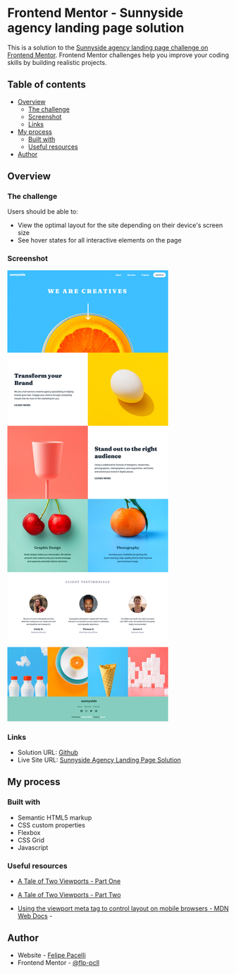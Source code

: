 # Frontend Mentor - Sunnyside agency landing page solution

This is a solution to the [Sunnyside agency landing page challenge on Frontend Mentor](https://www.frontendmentor.io/challenges/sunnyside-agency-landing-page-7yVs3B6ef). Frontend Mentor challenges help you improve your coding skills by building realistic projects.

## Table of contents

- [Overview](#overview)
  - [The challenge](#the-challenge)
  - [Screenshot](#screenshot)
  - [Links](#links)
- [My process](#my-process)
  - [Built with](#built-with)
  - [Useful resources](#useful-resources)
- [Author](#author)


## Overview

### The challenge

Users should be able to:

- View the optimal layout for the site depending on their device's screen size
- See hover states for all interactive elements on the page

### Screenshot

![](./screenshot.png)


### Links

- Solution URL: [Github](https://github.com/flp-pcll/sunnyside-agency-landing-page)
- Live Site URL: [Sunnyside Agency Landing Page Solution](https://flp-pcll.github.io/sunnyside-agency-landing-page/)

## My process

### Built with

- Semantic HTML5 markup
- CSS custom properties
- Flexbox
- CSS Grid
- Javascript



### Useful resources

- [A Tale of Two Viewports - Part One](https://www.quirksmode.org/mobile/viewports.html)
- [A Tale of Two Viewports - Part Two](https://www.quirksmode.org/mobile/viewports2.html)

- [Using the viewport meta tag to control layout on mobile browsers - MDN Web Docs](https://developer.mozilla.org/en-US/docs/Web/HTML/Viewport_meta_tag) - 



## Author

- Website - [Felipe Pacelli](https://github.com/flp-pcll)
- Frontend Mentor - [@flp-pcll](https://www.frontendmentor.io/profile/flp-pcll)



